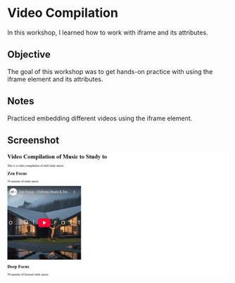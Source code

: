 # Video Compilation

In this workshop, I learned how to work with iframe and its attributes.

## Objective

The goal of this workshop was to get hands-on practice with using the iframe element and its attributes.

## Notes

Practiced embedding different videos using the iframe element.

## Screenshot

![alt text](image.png)
